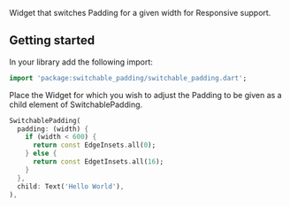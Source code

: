 Widget that switches Padding for a given width for Responsive support.

## Getting started

In your library add the following import:

```dart
import 'package:switchable_padding/switchable_padding.dart';
```

Place the Widget for which you wish to adjust the Padding to be given as a child element of SwitchablePadding.

```dart
SwitchablePadding(
  padding: (width) {
    if (width < 600) {
      return const EdgeInsets.all(0);
    } else {
      return const EdgetInsets.all(16);
    }
  },
  child: Text('Hello World'),
),
```
